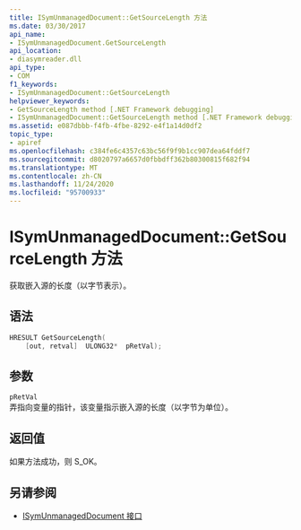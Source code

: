 ```yaml
---
title: ISymUnmanagedDocument::GetSourceLength 方法
ms.date: 03/30/2017
api_name:
- ISymUnmanagedDocument.GetSourceLength
api_location:
- diasymreader.dll
api_type:
- COM
f1_keywords:
- ISymUnmanagedDocument::GetSourceLength
helpviewer_keywords:
- GetSourceLength method [.NET Framework debugging]
- ISymUnmanagedDocument::GetSourceLength method [.NET Framework debugging]
ms.assetid: e087dbbb-f4fb-4fbe-8292-e4f1a14d0df2
topic_type:
- apiref
ms.openlocfilehash: c384fe6c4357c63bc56f9f9b1cc907dea64fddf7
ms.sourcegitcommit: d8020797a6657d0fbbdff362b80300815f682f94
ms.translationtype: MT
ms.contentlocale: zh-CN
ms.lasthandoff: 11/24/2020
ms.locfileid: "95700933"
---
```

# <a name="isymunmanageddocumentgetsourcelength-method"></a>ISymUnmanagedDocument::GetSourceLength 方法

获取嵌入源的长度（以字节表示）。  
  
## <a name="syntax"></a>语法  
  
```cpp  
HRESULT GetSourceLength(  
    [out, retval]  ULONG32*  pRetVal);  
```  
  
## <a name="parameters"></a>参数  

 `pRetVal`  
 弄指向变量的指针，该变量指示嵌入源的长度（以字节为单位）。  
  
## <a name="return-value"></a>返回值  

 如果方法成功，则 S_OK。  
  
## <a name="see-also"></a>另请参阅

- [ISymUnmanagedDocument 接口](isymunmanageddocument-interface.md)
